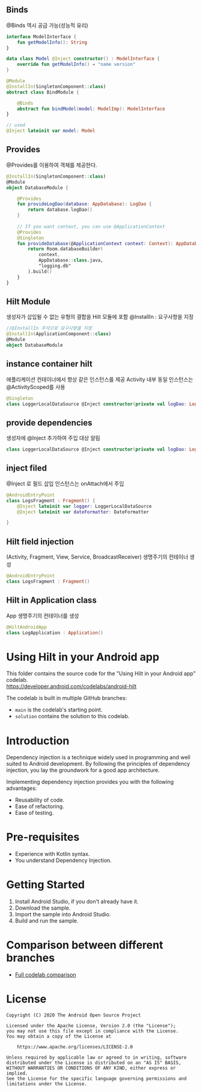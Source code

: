 
## Binds
@Binds 역시 공급 가능(성능적 유리)
```kotlin
interface ModelInterface {
    fun getModelInfo(): String
}

data class Model @Inject constructor() : ModelInterface {
    override fun getModelInfo() = "name version"
}

@Module
@InstallIn(SingletonComponent::class)
abstract class BindModule {

    @Binds
    abstract fun bindModel(model: ModelImp): ModelInterface
}

// used
@Inject lateinit var model: Model  

```

## Provides
@Provides를 이용하여 객체를 제공한다.
```kotlin
@InstallIn(SingletonComponent::class)
@Module
object DatabaseModule {

    @Provides
    fun provideLogDao(database: AppDatabase): LogDao {
        return database.logDao()
    }
    
    // If you want context, you can use @ApplicationContext
    @Provides
    @Singleton
    fun provideDatabase(@ApplicationContext context: Context): AppDatabase {
        return Room.databaseBuilder(
            context,
            AppDatabase::class.java,
            "logging.db"
        ).build()
    }
}

```

## Hilt Module
생성자가 삽입될 수 없는 유형의 결합을 Hilt 모듈에 포함
@InstallIn : 요구사항을 지정
```kotlin
//@InstallIn 주석으로 요구사항을 지정
@InstallIn(ApplicationComponent::class)
@Module
object DatabaseModule

```

## instance container hilt
애플리케이션 컨테이너에서 항상 같은 인스턴스를 제공
Activity 내부 동일 인스턴스는 @ActivityScoped를 사용 
```kotlin
@Singleton
class LoggerLocalDataSource @Inject constructor(private val logDao: LogDao)
```

##  provide dependencies
생성자에 @Inject 추가하여 주입 대상 알림
```kotlin
class LoggerLocalDataSource @Inject constructor(private val logDao: LogDao)
```

## inject filed
@Inject 로 필드 삽입
인스턴스는 onAttach에서 주입
```kotlin
@AndroidEntryPoint
class LogsFragment : Fragment() {
    @Inject lateinit var logger: LoggerLocalDataSource
    @Inject lateinit var dateFormatter: DateFormatter

}
```

## Hilt field injection
(Activity, Fragment, View, Service, BroadcastReceiver) 생명주기의 컨테이너 생성
```kotlin
@AndroidEntryPoint
class LogsFragment : Fragment()
```

## Hilt in Application class
App 생명주기의 컨테이너를 생성
```kotlin
@HiltAndroidApp
class LogApplication : Application()
```


# Using Hilt in your Android app

This folder contains the source code for the "Using Hilt in your Android app" codelab.<br />
https://developer.android.com/codelabs/android-hilt

The codelab is built in multiple GitHub branches:
* `main` is the codelab's starting point.
* `solution` contains the solution to this codelab.


# Introduction
Dependency injection is a technique widely used in programming and well suited
to Android development. By following the principles of dependency injection, you
lay the groundwork for a good app architecture.

Implementing dependency injection provides you with the following advantages:
* Reusability of code.
* Ease of refactoring.
* Ease of testing.


# Pre-requisites
* Experience with Kotlin syntax.
* You understand Dependency Injection.

# Getting Started
1. Install Android Studio, if you don't already have it.
2. Download the sample.
3. Import the sample into Android Studio.
4. Build and run the sample.


# Comparison between different branches
* [Full codelab comparison](https://github.com/googlecodelabs/android-hilt/compare/main...solution)


# License

```
Copyright (C) 2020 The Android Open Source Project

Licensed under the Apache License, Version 2.0 (the "License");
you may not use this file except in compliance with the License.
You may obtain a copy of the License at

    https://www.apache.org/licenses/LICENSE-2.0

Unless required by applicable law or agreed to in writing, software
distributed under the License is distributed on an "AS IS" BASIS,
WITHOUT WARRANTIES OR CONDITIONS OF ANY KIND, either express or implied.
See the License for the specific language governing permissions and
limitations under the License.
```